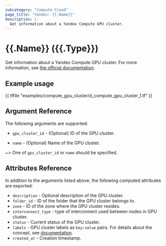 ```yaml
---
subcategory: "Compute Cloud"
page_title: "Yandex: {{.Name}}"
description: |-
  Get information about a Yandex Compute GPU cluster.
---
```


# {{.Name}} ({{.Type}})

Get information about a Yandex Compute GPU cluster. For more information, see [the official documentation](https://cloud.yandex.com/docs/compute/concepts/gpu-cluster).

## Example usage

{{ tffile "examples/compute_gpu_cluster/d_compute_gpu_cluster_1.tf" }}

## Argument Reference

The following arguments are supported:

* `gpu_cluster_id` - (Optional) ID of the GPU cluster.

* `name` - (Optional) Name of the GPU cluster.

~> One of `gpu_cluster_id` or `name` should be specified.

## Attributes Reference

In addition to the arguments listed above, the following computed attributes are exported:

* `description` - Optional description of the GPU cluster.
* `folder_id` - ID of the folder that the GPU cluster belongs to.
* `zone` - ID of the zone where the GPU cluster resides.
* `interconnect_type` - type of interconnect used between nodes in GPU cluster.
* `status` - Current status of the GPU cluster.
* `labels` - GPU cluster labels as `key:value` pairs. For details about the concept, see [documentation](https://cloud.yandex.com/docs/overview/concepts/services#labels).
* `created_at` - Creation timestamp.
